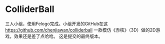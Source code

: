 # ColliderBall
三人小组，使用Felogo完成。小组开发的GitHub在这 https://github.com/chenjiawan/colliderball
一款模仿《赤核》（3D）做的2D游戏，效果还是差了点哈哈。
这是提交的最终版本。
